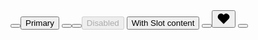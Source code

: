 <Row>
  <Button label="Default" />
  <Button primary>Primary</Button>
  <Button flat label="Flat" />
  <Button filled label="Filled" />
  <Button disabled>Disabled</Button>
  <Button>
      <Icon name="account-circle" />
      <div>With Slot content</div>
  </Button>
  <Button label="Tall" tall />
  <Button toolbar>
      <svg xmlns="http://www.w3.org/2000/svg" viewBox="0 0 22 22" style="width: 22px">
      <path 
          d="M19,11l-8,8L3,11a5.15,5.15,0,0,1,7.28-7.28l.74.75.74-.75A5.15,5.15,0,0,1,19,11Z" />
      </svg>
  </Button>
</Row>
<Button block label="Block button (fill horizontal space)"/>
